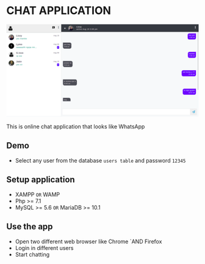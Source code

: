 # CHAT APPLICATION

![Conversation](images/screenshot.png?raw=true)

This is online chat application that looks like WhatsApp

## Demo
- Select any user from the database `users table` and password `12345`

## Setup application
- XAMPP `OR` WAMP
- Php >= 7.1
- MySQL >= 5.6 `OR` MariaDB >= 10.1

## Use the app
- Open two different web browser like Chrome `AND Firefox
- Login in different users
- Start chatting
